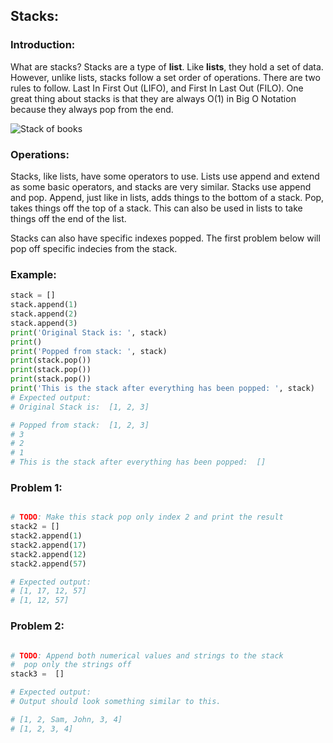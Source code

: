 ## Stacks:
### Introduction:

What are stacks? Stacks are a type of __list__. Like __lists__, they hold a set of data. 
However, unlike lists, stacks follow a set order of operations. There are two rules to
follow. Last In First Out (LIFO), and First In Last Out (FILO). One great thing about stacks
is that they are always O(1) in Big O Notation because they always pop from the end. 

![Stack of books](http://www.bristollib.com/wp-content/uploads/2020/05/stack-of-books-png-large-2.jpg)

### Operations:

Stacks, like lists, have some operators to use. Lists use append and extend as some
basic operators, and stacks are very similar. Stacks use append and pop. Append, 
just like in lists, adds things to the bottom of a stack. Pop, takes things
off the top of a stack. This can also be used in lists to take  things off 
the end of the list.

Stacks can also have specific indexes popped. The first problem below will
pop off specific indecies from the stack.

### Example:

```python
stack = []
stack.append(1)
stack.append(2)
stack.append(3)
print('Original Stack is: ', stack)
print()
print('Popped from stack: ', stack)
print(stack.pop())
print(stack.pop())
print(stack.pop())
print('This is the stack after everything has been popped: ', stack)
# Expected output: 
# Original Stack is:  [1, 2, 3]

# Popped from stack:  [1, 2, 3]
# 3
# 2
# 1
# This is the stack after everything has been popped:  []
```

### Problem 1:

```python

# TODO: Make this stack pop only index 2 and print the result
stack2 = []
stack2.append(1)
stack2.append(17)
stack2.append(12)
stack2.append(57)

# Expected output:
# [1, 17, 12, 57]
# [1, 12, 57]
```

### Problem 2:

```python

# TODO: Append both numerical values and strings to the stack
#  pop only the strings off
stack3 =  []

# Expected output:
# Output should look something similar to this.

# [1, 2, Sam, John, 3, 4]
# [1, 2, 3, 4]
```
